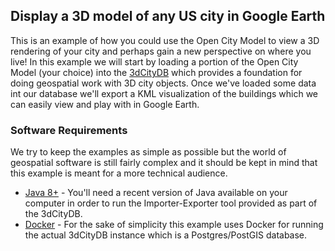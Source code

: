 ## Display a 3D model of any US city in Google Earth

This is an example of how you could use the Open City Model to view a 3D rendering of your city and perhaps gain a new perspective on where you live!  In this example we will start by loading a portion of the Open City Model (your choice) into the [3dCityDB](https://www.3dcitydb.org/) which provides a foundation for doing geospatial work with 3D city objects.  Once we've loaded some data int our database we'll export a KML visualization of the buildings which we can easily view and play with in Google Earth.

### Software Requirements

We try to keep the examples as simple as possible but the world of geospatial software is still fairly complex and it should be kept in mind that this example is meant for a more technical audience.

* [Java 8+](https://www.java.com/en/download/) - You'll need a recent version of Java available on your computer in order to run the Importer-Exporter tool provided as part of the 3dCityDB.
* [Docker](https://www.docker.com/get-started) - For the sake of simplicity this example uses Docker for running the actual 3dCityDB instance which is a Postgres/PostGIS database.

